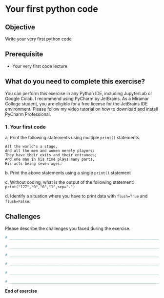 # Your first python code

## Objective
Write your very first python code

## Prerequisite

- Your very first code lecture

## What do you need to complete this exercise?

You can perform this exercise in any Python IDE, including JupyterLab or Google Colab.
I recommend using PyCharm by JetBrains. As a Miramar College student, you are eligible for a free license for the JetBrains IDE environment. 
Please follow my video tutorial on how to download and install PyCharm Professional. 

### 1. Your first code

a. Print the following statements using multiple ```print()``` statements 
```
All the world's a stage, 
And all the men and women merely players: 
They have their exits and their entrances; 
And one man in his time plays many parts,
His acts being seven ages.
```

b. Print the above statements using a single ```print()``` statement

c. Without coding, what is the output of the following statement:
```print("127","0","0","1",sep=".")```

d. Identify a situation where you have to print data with ```flush=True``` and ```flush=False```.

## Challenges

Please describe the challenges you faced during the exercise.

```python
# _________________________________________________________________________________________________

# _________________________________________________________________________________________________

# _________________________________________________________________________________________________

# _________________________________________________________________________________________________

# _________________________________________________________________________________________________

# _________________________________________________________________________________________________

```

**End of exercise**
